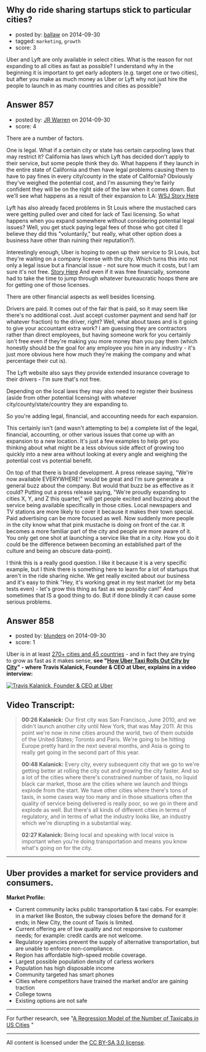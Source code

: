 ## Why do ride sharing startups stick to particular cities?

- posted by: [ballaw](https://stackexchange.com/users/949382/ballaw) on 2014-09-30
- tagged: `marketing`, `growth`
- score: 3

Uber and Lyft are only available in select cities. What is the reason for not expanding to all cities as fast as possible? I understand why in the beginning it is important to get early adopters (e.g. target one or two cities), but after you make as much money as Uber or Lyft why not just hire the people to launch in as many countries and cities as possible?


## Answer 857

- posted by: [JR Warren](https://stackexchange.com/users/1866317/jr-warren) on 2014-09-30
- score: 4

<p>There are a number of factors.</p>

<p>One is legal.  What if a certain city or state has certain carpooling laws that may restrict it? California has laws which Lyft has decided don't apply to their service, but some people think they do. What happens if they launch in the entire state of California and then have legal problems causing them to have to pay fines in every city/county in the state of California?  Obviously they've weighed the potential cost, and I'm assuming they're fairly confident they will be on the right side of the law when it comes down. But we'll see what happens as a result of their expansion to LA: <a href="http://blogs.wsj.com/digits/2014/09/29/lyft-defies-legal-threat-in-los-angeles-with-new-carpooling-service/" rel="nofollow">WSJ Story Here</a></p>

<p>Lyft has also already faced problems in St Louis where the mustached cars were getting pulled over and cited for lack of Taxi licensing. So what happens when you expand somewhere without considering potential legal issues? Well, you get stuck paying legal fees of those who got cited (I believe they did this "voluntarily," but really, what other option does a business have other than ruining their reputation?).</p>

<p>Interestingly enough, Uber is hoping to open up their service to St Louis, but they're waiting on a company license with the city.  Which turns this into not only a legal issue but a financial issue - not sure how much it costs, but I am sure it's not free.  <a href="http://blogs.riverfronttimes.com/dailyrft/2014/09/why_uber_wont_look_anything_like_lyft_when_it_launches_in_st_louis.php" rel="nofollow">Story Here</a> And even if it was free financially, someone had to take the time to jump through whatever bureaucratic hoops there are for getting one of those licenses.</p>

<p>There are other financial aspects as well besides licensing. </p>

<p>Drivers are paid.  It comes out of the fair that is paid, so it may seem like there's no additional cost. Just accept customer payment and send half (or whatever fraction) to the driver, right?  Well, what about taxes and is it going to give your accountant extra work? I am guessing they are contractors rather than direct employees, but having someone work for you certainly isn't free even if they're making you more money than you pay them (which honestly should be the goal for any employee you hire in any industry - it's just more obvious here how much they're making the company and what percentage their cut is).</p>

<p>The Lyft website also says they provide extended insurance coverage to their drivers - I'm sure that's not free.</p>

<p>Depending on the local laws they may also need to register their business (aside from other potential licensing) with whatever city/county/state/country they are expanding to. </p>

<p>So you're adding legal, financial, and accounting needs for each expansion.</p>

<p>This certainly isn't (and wasn't attempting to be) a complete list of the legal, financial, accounting, or other various issues that come up with an expansion to a new location. It's just a few examples to help get you thinking about what might be a less obvious side affect of growing too quickly into a new area without looking at every angle and weighing the potential cost vs potential benefit.</p>

<p>On top of that there is brand development. A press release saying, "We're now available EVERYWHERE!" would be great and I'm sure generate a general buzz about the company. But would that buzz be as effective as it could? Putting out a press release saying, "We're proudly expanding to cities X, Y, and Z this quarter," will get people excited and buzzing about the service being available specifically in those cities. Local newspapers and TV stations are more likely to cover it because it makes their town special. Paid advertising can be more focused as well.  Now suddenly more people in the city know what that pink mustache is doing on front of the car. It becomes a more familiar part of the city and people are more aware of it. You only get one shot at launching a service like that in a city. How you do it could be the difference between becoming an established part of the culture and being an obscure data-point).</p>

<p>I think this is a really good question. I like it because it is a very specific example, but I think there is something here to learn for a lot of startups that aren't in the ride sharing niche.  We get really excited about our business and it's easy to think "Hey, it's working great in my test market (or my beta tests even) - let's grow this thing as fast as we possibly can!"  And sometimes that IS a good thing to do. But if done blindly it can cause some serious problems.</p>



## Answer 858

- posted by: [blunders](https://stackexchange.com/users/216182/blunders) on 2014-09-30
- score: 1

<p>Uber is in at least <a href="https://www.uber.com/cities" rel="nofollow noreferrer">270+ cities and 45 countries</a> - and in fact they are trying to grow as fast as it makes sense, <strong>see "<a href="http://www.inc.com/nicole-carter-and-tim-rice/how-uber-grows-internationally-city-by-city.html" rel="nofollow noreferrer">How Uber Taxi Rolls Out City by City</a>" - where Travis Kalanick, Founder &amp; CEO at Uber, explains in a video interview:</strong> </p>

<p><a href="http://www.inc.com/nicole-carter-and-tim-rice/how-uber-grows-internationally-city-by-city.html" rel="nofollow noreferrer"><img src="https://i.stack.imgur.com/yTyOV.jpg" alt="Travis Kalanick, Founder &amp; CEO at Uber"></a></p>

<h2>Video Transcript:</h2>

<blockquote>
  <p><strong>00:26 Kalanick:</strong> Our first city was San Francisco, June 2010, and we
  didn't launch another city until New York, that was May 2011. At this
  point we're now in nine cities around the world, two of them outside
  of the United States; Toronto and Paris. We're going to be hitting
  Europe pretty hard in the next several months, and Asia is going to
  really get going in the second part of this year.</p>
  
  <p><strong>00:48 Kalanick:</strong> Every city, every subsequent city that we go to we're
  getting better at rolling the city out and growing the city faster.
  And so a lot of the cities where there's constrained number of taxis,
  no liquid black car market, those are the cities where we launch and
  things explode from the start. We have other cities where there's tons
  of taxis, in some cases way too many and in those situations often the
  quality of service being delivered is really poor, so we go in there
  and explode as well. But there's all kinds of different cities in
  terms of regulatory, and in terms of what the industry looks like, an
  industry which we're disrupting in a substantial way.</p>
  
  <p><strong>02:27 Kalanick:</strong> Being local and speaking with local voice is important
  when you're doing transportation and means you know what's going on
  for the city.</p>
</blockquote>

<hr>

<h2>Uber provides a market for service providers and consumers.</h2>

<p><strong>Market Profile:</strong></p>

<ul>
<li>Current community lacks public transportation &amp; taxi cabs. For example: in a market like Boston, the subway closes before the demand for it ends; in New City, the count of Taxis is limited.</li>
<li>Current offering are of low quality and not responsive to customer needs; for example: credit cards are not welcome.</li>
<li>Regulatory agencies prevent the supply of alternative transportation, but are unable to enforce non-compliance. </li>
<li>Region has affordable high-speed mobile coverage.</li>
<li>Largest possible population density of carless workers</li>
<li>Population has high disposable income</li>
<li>Community targeted has smart phones</li>
<li>Cities where competitors have trained the market and/or are gaining traction</li>
<li>College towns </li>
<li>Existing options are not safe</li>
</ul>

<hr>

<p>For further research, see "<a href="http://www.schallerconsult.com/taxi/trb04.htm" rel="nofollow noreferrer">A Regression Model of the Number of Taxicabs in US Cities</a> "</p>




---

All content is licensed under the [CC BY-SA 3.0 license](https://creativecommons.org/licenses/by-sa/3.0/).
